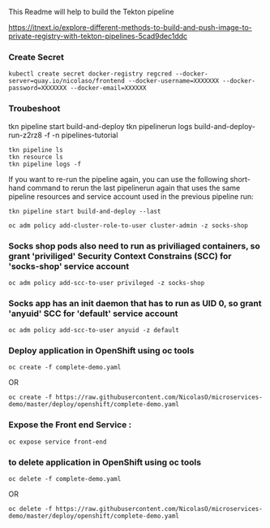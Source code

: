 This Readme will help to build the Tekton pipeline

https://itnext.io/explore-different-methods-to-build-and-push-image-to-private-registry-with-tekton-pipelines-5cad9dec1ddc

### Create Secret

```shell
kubectl create secret docker-registry regcred --docker-server=quay.io/nicolaso/frontend --docker-username=XXXXXXX --docker-password=XXXXXXX --docker-email=XXXXXX
```
### Troubeshoot

tkn pipeline start build-and-deploy
tkn pipelinerun logs build-and-deploy-run-z2rz8 -f -n pipelines-tutorial

```shell
tkn pipeline ls
tkn resource ls
tkn pipeline logs -f
```

If you want to re-run the pipeline again, you can use the following short-hand command to rerun the last pipelinerun again that uses the same pipeline resources and service account used in the previous pipeline run:

```shell
tkn pipeline start build-and-deploy --last
```


```shell
oc adm policy add-cluster-role-to-user cluster-admin -z socks-shop
```
### Socks shop pods also need to run as priviliaged containers, so grant 'priviliged' Security Context Constrains (SCC) for 'socks-shop' service account

```shell
oc adm policy add-scc-to-user privileged -z socks-shop
```
### Socks app has an init daemon that has to run as UID 0, so grant 'anyuid' SCC for 'default' service account

```shell
oc adm policy add-scc-to-user anyuid -z default
```
### Deploy application in OpenShift using oc tools

```shell
oc create -f complete-demo.yaml
```
OR
```shell
oc create -f https://raw.githubusercontent.com/NicolasO/microservices-demo/master/deploy/openshift/complete-demo.yaml
```


### Expose the Front end Service :

```shell
oc expose service front-end
```


### to delete application in OpenShift using oc tools

```shell
oc delete -f complete-demo.yaml
```
OR
```shell
oc delete -f https://raw.githubusercontent.com/NicolasO/microservices-demo/master/deploy/openshift/complete-demo.yaml
```
